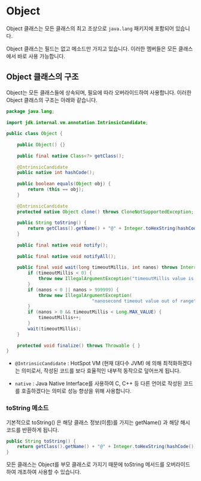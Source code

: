 # Object

Object 클래스는 모든 클래스의 최고 조상으로 `java.lang` 패키지에 포함되어 있습니다.

Object 클래스는 필드는 없고 메소드만 가지고 있습니다. 이러한 멤버들은 모든 클래스에서 바로 사용 가능합니다.

## Object 클래스의 구조

Object는 모든 클래스들에 상속되며, 필요에 따라 오버라이드하여 사용합니다.
이러한 Object 클래스의 구조는 아래와 같습니다.

```java
package java.lang;  
  
import jdk.internal.vm.annotation.IntrinsicCandidate;  
  
public class Object {  
  
    public Object() {}  
  
    public final native Class<?> getClass();  
  
    @IntrinsicCandidate
    public native int hashCode();  
  
    public boolean equals(Object obj) {  
        return (this == obj);  
    }  
    
    @IntrinsicCandidate
    protected native Object clone() throws CloneNotSupportedException;
    
	public String toString() {  
        return getClass().getName() + "@" + Integer.toHexString(hashCode());
    }  
    
    public final native void notify();  
  
    public final native void notifyAll();  
    
    public final void wait(long timeoutMillis, int nanos) throws InterruptedException {  
        if (timeoutMillis < 0) {  
            throw new IllegalArgumentException("timeoutMillis value is negative");  
        }  
        if (nanos < 0 || nanos > 999999) {  
            throw new IllegalArgumentException(  
                                "nanosecond timeout value out of range");  
        }  
        if (nanos > 0 && timeoutMillis < Long.MAX_VALUE) {  
            timeoutMillis++;  
        }  
        wait(timeoutMillis);  
    }
    
    protected void finalize() throws Throwable { }  
}
```

- `@IntrinsicCandidate` : HotSpot VM (현재 대다수 JVM) 에 의해 최적화하겠다는 의미로서, 작성된 코드를 보다 효율적인 내부적 동작으로 덮어쓰게 됩니다.

- `native` : Java Native Interface를 사용하여 C, C++ 등 다른 언어로 작성된 코드를 호출하겠다는 의미로 성능 향상을 위해 사용합니다.

### toString 메소드
기본적으로 toString() 은 해당 클래스 정보(이름)를 가지는 getName() 과 해당 해시코드를 반환하게 됩니다.

```java
public String toString() {  
    return getClass().getName() + "@" + Integer.toHexString(hashCode());  
}
```

모든 클래스는 Object를 부모 클래스로 가지기 때문에 toString 메서드를 오버라이드하여 개조하여 사용할 수 있습니다.

### 